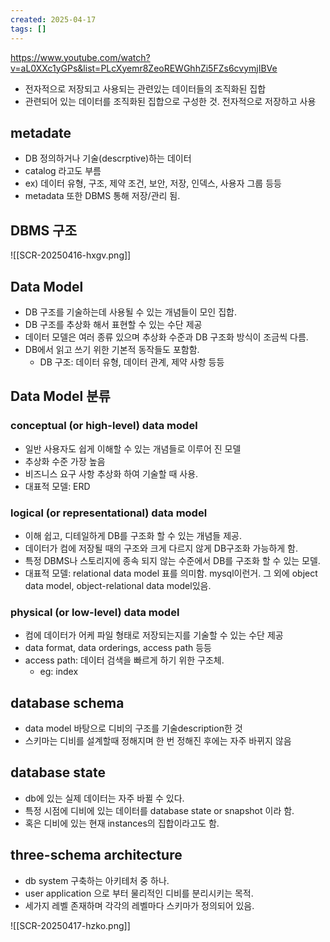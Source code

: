 ```yaml
---
created: 2025-04-17
tags: []
---
```

https://www.youtube.com/watch?v=aL0XXc1yGPs&list=PLcXyemr8ZeoREWGhhZi5FZs6cvymjIBVe

- 전자적으로 저장되고 사용되는 관련있는 데이터들의 조직화된 집합
- 관련되어 있는 데이터를 조직화된 집합으로 구성한 것. 전자적으로 저장하고 사용

## metadate
- DB 정의하거나 기술(descrptive)하는 데이터
- catalog 라고도 부름
- ex) 데이터 유형, 구조, 제약 조건, 보안, 저장, 인덱스, 사용자 그룹 등등
- metadata 또한 DBMS 통해 저장/관리 됨.
## DBMS 구조
![[SCR-20250416-hxgv.png]]
## Data Model
- DB 구조를 기술하는데 사용될 수 있는 개념들이 모인 집합.
- DB 구조를 추상화 해서 표현할 수 있는 수단 제공
- 데이터 모델은 여러 종류 있으며 추상화 수준과 DB 구조화 방식이 조금씩 다름.
- DB에서 읽고 쓰기 위한 기본적 동작들도 포함함.
	- DB 구조: 데이터 유형, 데이터 관계, 제약 사항 등등
## Data Model 분류
### conceptual (or high-level) data model
- 일반 사용자도 쉽게 이해할 수 있는 개념들로 이루어 진 모델
- 추상화 수준 가장 높음
- 비즈니스 요구 사항 추상화 하여 기술할 때 사용.
- 대표적 모델: ERD
### logical (or representational) data model
- 이해 쉽고, 디테일하게 DB를 구조화 할 수 있는 개념들 제공.
- 데이터가 컴에 저장될 때의 구조와 크게 다르지 않게 DB구조화 가능하게 함.
- 특정 DBMS나 스토리지에 종속 되지 않는 수준에서 DB를 구조화 할 수 있는 모델.
- 대표적 모델: relational data model 표를 의미함. mysql이런거. 그 외에 object data model, object-relational data model있음.
### physical (or low-level) data model
- 컴에 데이터가 어케 파일 형태로 저장되는지를 기술할 수 있는 수단 제공
- data format, data orderings, access path 등등
- access path: 데이터 검색을 빠르게 하기 위한 구조체.
	- eg: index

## database schema
- data model 바탕으로 디비의 구조를 기술description한 것
- 스키마는 디비를 설계할때 정해지며 한 번 정해진 후에는 자주 바뀌지 않음
## database state
- db에 있는 실제 데이터는 자주 바뀔 수 있다.
- 특정 시점에 디비에 있는 데이터를 database state or snapshot 이라 함.
- 혹은 디비에 있는 현재 instances의 집합이라고도 함.
## three-schema architecture
- db system 구축하는 아키테처 중 하나.
- user application 으로 부터 물리적인 디비를 분리시키는 목적.
- 세가지 레벨 존재하며 각각의 레벨마다 스키마가 정의되어 있음.

![[SCR-20250417-hzko.png]]
